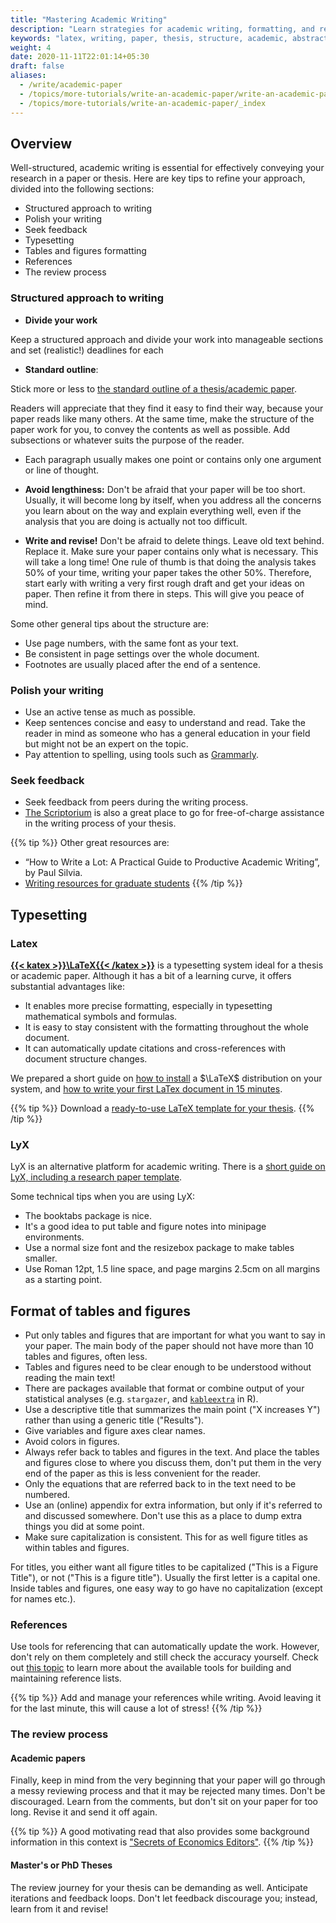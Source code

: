 ```yaml
---
title: "Mastering Academic Writing"
description: "Learn strategies for academic writing, formatting, and referencing to ensure clear presentation of your research within your academic paper or thesis."
keywords: "latex, writing, paper, thesis, structure, academic, abstract"
weight: 4
date: 2020-11-11T22:01:14+05:30
draft: false
aliases:
  - /write/academic-paper
  - /topics/more-tutorials/write-an-academic-paper/write-an-academic-paper
  - /topics/more-tutorials/write-an-academic-paper/_index
---
```


## Overview
Well-structured, academic writing is essential for effectively conveying your research in a paper or thesis. Here are key tips to refine your approach, divided into the following sections:
- Structured approach to writing
- Polish your writing
- Seek feedback
- Typesetting
- Tables and figures formatting
- References
- The review process

### Structured approach to writing

- **Divide your work**

Keep a structured approach and divide your work into manageable sections and set (realistic!) deadlines for each

- **Standard outline**: 

Stick more or less to [the standard outline of a thesis/academic paper](/masterthesisguide/outline).

Readers will appreciate that they find it easy to find their way, because your paper reads like many others. At the same time, make the structure of the paper work for you, to convey the contents as well as possible. Add subsections or whatever suits the purpose of the reader.

- Each paragraph usually makes one point or contains only one argument or line of thought.

- **Avoid lengthiness:** 
Don't be afraid that your paper will be too short. Usually, it will become long by itself, when you address all the concerns you learn about on the way and explain everything well, even if the analysis that you are doing is actually not too difficult.

- **Write and revise!**
Don't be afraid to delete things. Leave old text behind. Replace it. Make sure your paper contains only what is necessary. This will take a long time! One rule of thumb is that doing the analysis takes 50% of your time, writing your paper takes the other 50%. Therefore, start early with writing a very first rough draft and get your ideas on paper. Then refine it from there in steps. This will give you peace of mind.

Some other general tips about the structure are:
- Use page numbers, with the same font as your text.
- Be consistent in page settings over the whole document.
- Footnotes are usually placed after the end of a sentence.

### Polish your writing
- Use an active tense as much as possible.
- Keep sentences concise and easy to understand and read. Take the reader in mind as someone who has a general education in your field but might not be an expert on the topic. 
- Pay attention to spelling, using tools such as [Grammarly](https://app.grammarly.com/). 

### Seek feedback
- Seek feedback from peers during the writing process.
- [The Scriptorium](https://www.tilburguniversity.edu/students/studying/writing-information-skills/scriptorium) is also a great place to go for free-of-charge assistance in the writing process of your thesis. 

{{% tip %}}
Other great resources are:
- “How to Write a Lot: A Practical Guide to Productive Academic Writing”, by Paul Silvia.
- [Writing resources for graduate students](https://writingcenter.gmu.edu/writing-resources)
{{% /tip %}}


## Typesetting

### Latex
**[{{< katex >}}\LaTeX{{< /katex >}}](https://www.latex-project.org)** is a typesetting system ideal for a thesis or academic paper. Although it has a bit of a learning curve, it offers substantial advantages like:

- It enables more precise formatting, especially in typesetting mathematical symbols and formulas.
- It is easy to stay consistent with the formatting throughout the whole document. 
- It can automatically update citations and cross-references with document structure changes. 

We prepared a short guide on [how to install](/setup/latex) a $\LaTeX$ distribution on your system, and [how to write your first LaTex document in 15 minutes](/write/latex). 

{{% tip %}}
Download a [ready-to-use LaTeX template for your thesis](/latex-template).
{{% /tip %}}

### LyX

LyX is an alternative platform for academic writing. There is a [short guide on LyX, including a research paper template](/write/paper-with-lyx). 

Some technical tips when you are using LyX:
- The booktabs package is nice.
- It's a good idea to put table and figure notes into minipage environments.
- Use a normal size font and the resizebox package to make tables smaller.
- Use Roman 12pt, 1.5 line space, and page margins 2.5cm on all margins as a starting point.

## Format of tables and figures
- Put only tables and figures that are important for what you want to say in your paper. The main body of the paper should not have more than 10 tables and figures, often less. 
- Tables and figures need to be clear enough to be understood without reading the main text! 
- There are packages available that format or combine output of your statistical analyses (e.g. `stargazer`, and [`kableextra`](/regressions/kableextra/) in R).
- Use a descriptive title that summarizes the main point ("X increases Y") rather than using a generic title ("Results").
- Give variables and figure axes clear names.
- Avoid colors in figures.
- Always refer back to tables and figures in the text. And place the tables and figures close to where you discuss them, don't put them in the very end of the paper as this is less convenient for the reader.
- Only the equations that are referred back to in the text need to be numbered.
- Use an (online) appendix for extra information, but only if it's referred to and discussed somewhere. Don't use this as a place to dump extra things you did at some point.
- Make sure capitalization is consistent. This for as well figure titles as within tables and figures. 

For titles, you either want all figure titles to be capitalized ("This is a Figure Title"), or not ("This is a figure title"). Usually the first letter is a capital one. Inside tables and figures, one easy way to go have no capitalization (except for names etc.). 

### References

Use tools for referencing that can automatically update the work. However, don't rely on them completely and still check the accuracy yourself. Check out [this topic](/reference/list) to learn more about the available tools for building and maintaining reference lists. 

{{% tip %}}
Add and manage your references while writing. Avoid leaving it for the last minute, this will cause a lot of stress!
{{% /tip %}}

### The review process

#### Academic papers
Finally, keep in mind from the very beginning that your paper will go through a messy reviewing process and that it may be rejected many times. Don't be discouraged. Learn from the comments, but don't sit on your paper for too long. Revise it and send it off again. 

{{% tip %}}
A good motivating read that also provides some background information in this context is ["Secrets of Economics Editors"](https://mitpress.mit.edu/books/secrets-economics-editors).
{{% /tip %}}

#### Master's or PhD Theses
The review journey for your thesis can be demanding as well. Anticipate iterations and feedback loops. Don't let feedback discourage you; instead, learn from it and revise!





